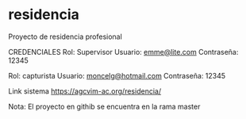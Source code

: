 # residencia
Proyecto de residencia profesional

CREDENCIALES Rol: Supervisor Usuario: emme@lite.com Contraseña: 12345

Rol: capturista Usuario: moncelg@hotmail.com Contraseña: 12345

Link sistema https://agcvim-ac.org/residencia/

Nota: El proyecto en githib se encuentra en la rama master
